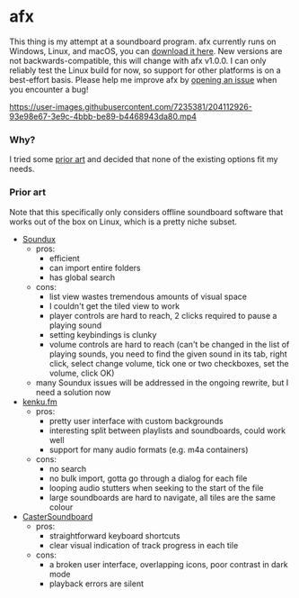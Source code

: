 # afx

This thing is my attempt at a soundboard program. afx currently runs on
Windows, Linux, and macOS, you can [download it
here](https://github.com/viluon/afx/releases/tag/latest). New versions are not
backwards-compatible, this will change with afx v1.0.0. I can only reliably
test the Linux build for now, so support for other platforms is on a
best-effort basis. Please help me improve afx by [opening an
issue](https://github.com/viluon/afx/issues/new) when you encounter a bug!

https://user-images.githubusercontent.com/7235381/204112926-93e98e67-3e9c-4bbb-be89-b4468943da80.mp4

### Why?

I tried some [prior art](#prior-art) and decided that none of the existing
options fit my needs.

### Prior art

Note that this specifically only considers offline soundboard software that
works out of the box on Linux, which is a pretty niche subset.

- [Soundux](https://github.com/Soundux/Soundux)
  - pros:
    - efficient
    - can import entire folders
    - has global search
  - cons:
    - list view wastes tremendous amounts of visual space
    - I couldn't get the tiled view to work
    - player controls are hard to reach, 2 clicks required to pause a playing sound
    - setting keybindings is clunky
    - volume controls are hard to reach (can't be changed in the list of playing
      sounds, you need to find the given sound in its tab, right click, select
      change volume, tick one or two checkboxes, set the volume, click OK)
  - many Soundux issues will be addressed in the ongoing rewrite, but I need a
    solution now
- [kenku.fm](https://kenku.fm)
  - pros:
    - pretty user interface with custom backgrounds
    - interesting split between playlists and soundboards, could work well
    - support for many audio formats (e.g. m4a containers)
  - cons:
    - no search
    - no bulk import, gotta go through a dialog for each file
    - looping audio stutters when seeking to the start of the file
    - large soundboards are hard to navigate, all tiles are the same colour
- [CasterSoundboard](https://github.com/JupiterBroadcasting/CasterSoundboard)
  - pros:
    - straightforward keyboard shortcuts
    - clear visual indication of track progress in each tile
  - cons:
    - a broken user interface, overlapping icons, poor contrast in dark mode
    - playback errors are silent

